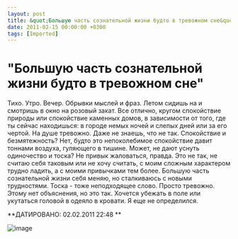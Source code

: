 ```yaml
---
layout: post
title: &quot;Большую часть сознательной жизни будто в тревожном сне&quot;
date: 2011-02-15 00:00:00 +0300
tags: [Imported]
---
```

# "Большую часть сознательной жизни будто в тревожном сне"

<span>Тихо. Утро. Вечер. Обрывки мыслей и фраз. Летом сидишь на и смотришь в окно на розовый закат. Все отлично, кругом спокойствие природы или спокойствие каменных домов, в зависимости от того, где ты сейчас находишься: в городе немых ночей и слепых дней или за его чертой.
На душе тревожно. Даже не знаешь, что не так. Спокойствие и безмятежность? Нет, будто это непоколебимое спокойствие давит тоннами воздуха, гуляющего в тишине. Может, не дают уснуть одиночество и тоска? Не привык жаловаться, правда. Это не так, не считаю себя таковым или не хочу считать, с моим сложным характером трудно ладить, а с моими привычками тем более. Большую часть сознательной жизни себя меняю, но сталкиваюсь с новыми трудностями. Тоска - тоже неподходящее слово. Просто тревожно.
Этому нет объяснения, но это так. Хочется убежать в поле или укутаться головой в одеяло в кровати. Я еще не определился.</span>

**ДАТИРОВАНО: 02.02.2011 22:48 **

<span><span>![image](http://media.tumblr.com/tumblr_lgobgn9XX71qfp23s.jpg)</span></span>